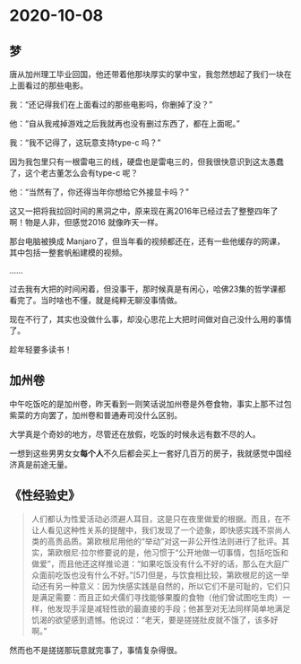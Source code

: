 # 2020-10-08

## 梦

唐从加州理工毕业回国，他还带着他那块厚实的掌中宝，我忽然想起了我们一块在上面看过的那些电影。

我：“还记得我们在上面看过的那些电影吗，你删掉了没？”

他：“自从我戒掉游戏之后我就再也没有删过东西了，都在上面呢。”

我：“我不记得了，这玩意支持type-c 吗？”

因为我包里只有一根雷电三的线，硬盘也是雷电三的，但我很快意识到这太愚蠢了，这个老古董怎么会有type-c 呢？

他：“当然有了，你还得当年你想给它外接显卡吗？”

这又一把将我拉回时间的黑洞之中，原来现在离2016年已经过去了整整四年了啊！物是人非，但感觉2016 就像昨天一样。

那台电脑被换成 Manjaro了，但当年看的视频都还在，还有一些他缓存的网课，其中包括一整套帆船建模的视频。

……

过去我有大把的时间闲着，但没事干，那时候真是有闲心，哈佛23集的哲学课都看完了。当时啥也不懂，就是纯粹无聊没事情做。

现在不行了，其实也没做什么事，却没心思花上大把时间做对自己没什么用的事情了。

趁年轻要多读书！

## 加州卷

中午吃饭吃的是加州卷，昨天看到一则笑话说加州卷是外卷食物，事实上那不过包紫菜的方向罢了，加州卷和普通寿司没什么区别。

大学真是个奇妙的地方，尽管还在放假，吃饭的时候永远有数不尽的人。

一想到这些男男女女**每个人**不久后都会买上一套好几百万的房子，我就感觉中国经济真是前途无量。

## 《性经验史》

> 人们都认为性爱活动必须避人耳目，这是只在夜里做爱的根据。而且，在不让人看见这种性关系的提醒中，我们发现了一个迹象，即快感实践不崇尚人类的高贵品质。第欧根尼用他的“举动”对这一非公开性法则进行了批评。其实，第欧根尼·拉尔修要说的是，他习惯于“公开地做一切事情，包括吃饭和做爱”，而且他还这样推论道：“如果吃饭没有什么不好的话，那么在大庭广众面前吃饭也没有什么不好。”[57]但是，与饮食相比较，第欧根尼的这一举动还有另一种意义：因为快感实践是自然的，所以它们不是可耻的，它们只是满足需要：而且正如犬儒们寻找能够果腹的食物（他们曾试图吃生肉）一样，他发现手淫是减轻性欲的最直接的手段；他甚至对无法同样简单地满足饥渴的欲望感到遗憾。他说过：“老天，要是搓搓肚皮就不饿了，该多好啊。”



然而也不是搓搓那玩意就完事了，事情复杂得很。




